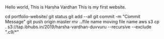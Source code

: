 Hello world, This is Harsha Vardhan
This is my first website.

<git commands>
 cd portfolio-website/
git status
git add --all
git commit -m "Commit Message"
git push origin master
mv ../file name moving file name
aws s3 cp . s3://tap.ibhubs.in/2019/harsha-vardhan-duvvuru --recursive --exclude ".c9/*"
